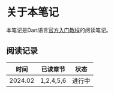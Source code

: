 # 关于本笔记

本笔记是Dart语言[官方入门教程](https://dart.dev/language)的阅读笔记。

## 阅读记录

| 时间    | 已读章节  | 状态   |
| ------- | --------- | ------ |
| 2024.02 | 1,2,4,5,6 | 进行中 |
